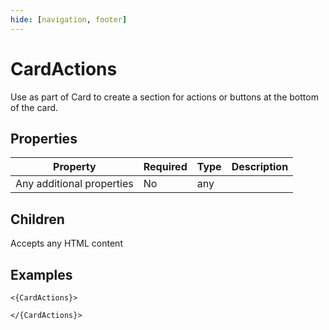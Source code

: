 ```yaml
---
hide: [navigation, footer]
---
```

# CardActions

Use as part of Card to create a section for actions or buttons at the bottom of the card.

## Properties

| Property | Required | Type | Description |
|----------|----------|------|-------------|
|Any additional properties|No|any||

## Children

Accepts any HTML content

## Examples

```
<{CardActions}>

</{CardActions}>
```